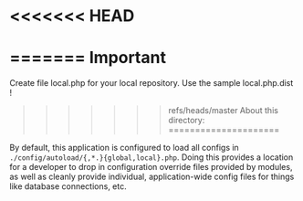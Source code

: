 <<<<<<< HEAD
=======
=======
Important
=========
Create file local.php for your local repository.
Use the sample local.php.dist !

>>>>>>> refs/heads/master
About this directory:
=====================

By default, this application is configured to load all configs in
`./config/autoload/{,*.}{global,local}.php`. Doing this provides a
location for a developer to drop in configuration override files provided by
modules, as well as cleanly provide individual, application-wide config files
for things like database connections, etc.
